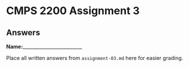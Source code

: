# CMPS 2200 Assignment 3
## Answers

**Name:**_________________________


Place all written answers from `assignment-03.md` here for easier grading.

